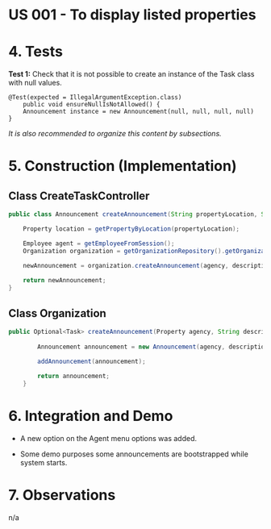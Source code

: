 # US 001 - To display listed properties

# 4. Tests 

**Test 1:** Check that it is not possible to create an instance of the Task class with null values. 

	@Test(expected = IllegalArgumentException.class)
		public void ensureNullIsNotAllowed() {
		Announcement instance = new Announcement(null, null, null, null)
	}



*It is also recommended to organize this content by subsections.* 

# 5. Construction (Implementation)


## Class CreateTaskController 

```java
public class Announcement createAnnouncement(String propertyLocation, String description, double comission)

	Property location = getPropertyByLocation(propertyLocation);

	Employee agent = getEmployeeFromSession();
	Organization organization = getOrganizationRepository().getOrganizationByEmployee(agent);

	newAnnouncement = organization.createAnnouncement(agency, description, commission, agent);
    
	return newAnnouncement;
}
```


## Class Organization

```java
public Optional<Task> createAnnouncement(Property agency, String description, double commission, Employee agent) {
    
        Announcement announcement = new Announcement(agency, description, dommission, agent)

        addAnnouncement(announcement);
        
        return announcement;
    }
```

# 6. Integration and Demo 

* A new option on the Agent menu options was added.

* Some demo purposes some announcements are bootstrapped while system starts.


# 7. Observations

n/a





